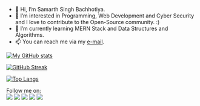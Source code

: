 - 👋 Hi, I’m Samarth Singh Bachhotiya.
- 👀 I’m interested in Programming, Web Development and Cyber Security and I love to contribute to the Open-Source community. :)
- 🌱 I’m currently learning MERN Stack and Data Structures and Algorithms.
- 📫 You can reach me via my [e-mail](mailto:samarthsb@duck.com).

[![My GitHub stats](https://github-readme-stats.vercel.app/api?username=apidboy&theme=github_dark&show_icons=true&count_private=true&hide_border=true&icon_color=ffd707)](https://github.com/ApidBoy)

[![GitHub Streak](https://github-readme-streak-stats.herokuapp.com?user=ApidBoy&theme=dark&date_format=M%20j%5B%2C%20Y%5D&border=0D1117&background=0D1117&fire=FFD707&ring=FFD707&currStreakLabel=FFD707)](https://github.com/ApidBoy)

[![Top Langs](https://github-readme-stats.vercel.app/api/top-langs/?username=apidboy&layout=compact&langs_count=3&theme=github_dark&hide_border=true)](https://github.com/apidboy/github-readme-stats)

<!---
ApidBoy/ApidBoy is a ✨ special ✨ repository because its `README.md` (this file) appears on your GitHub profile.
You can click the Preview link to take a look at your changes.
--->

Follow me on: \
[![](https://img.shields.io/badge/Instagram-3d3d3d?style=flat&logo=instagram)](https://instagram.com/apid_boy)
[![](https://img.shields.io/badge/Twitter-3d3d3d?style=flat&logo=twitter)](https://twitter.com/Apid_Boy)
[![](https://img.shields.io/badge/Reddit-3d3d3d?style=flat&logo=reddit)](https://www.reddit.com/user/apidboy)
[![](https://img.shields.io/badge/Dev.to-3d3d3d?style=flat&logo=dev.to)](https://dev.to/apidboy)
[![](https://img.shields.io/badge/YouTube-3d3d3d?style=flat&logo=youtube)](https://youtube.com/apid_boy)
